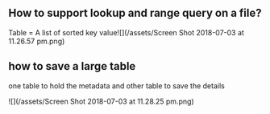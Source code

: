 ## How to support lookup and range query on a file?

Table = A list of sorted key value![](/assets/Screen Shot 2018-07-03 at 11.26.57 pm.png)

## how to save a large table

one table to hold the metadata and other table to save the details

![](/assets/Screen Shot 2018-07-03 at 11.28.25 pm.png)





